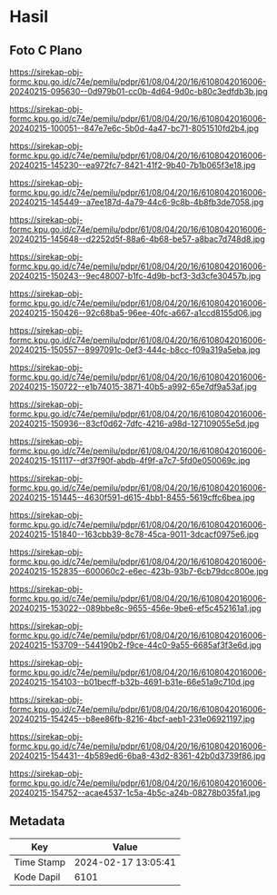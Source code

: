 # Hasil

## Foto C Plano

https://sirekap-obj-formc.kpu.go.id/c74e/pemilu/pdpr/61/08/04/20/16/6108042016006-20240215-095630--0d979b01-cc0b-4d64-9d0c-b80c3edfdb3b.jpg

https://sirekap-obj-formc.kpu.go.id/c74e/pemilu/pdpr/61/08/04/20/16/6108042016006-20240215-100051--847e7e6c-5b0d-4a47-bc71-8051510fd2b4.jpg

https://sirekap-obj-formc.kpu.go.id/c74e/pemilu/pdpr/61/08/04/20/16/6108042016006-20240215-145230--ea972fc7-8421-41f2-9b40-7b1b065f3e18.jpg

https://sirekap-obj-formc.kpu.go.id/c74e/pemilu/pdpr/61/08/04/20/16/6108042016006-20240215-145449--a7ee187d-4a79-44c6-9c8b-4b8fb3de7058.jpg

https://sirekap-obj-formc.kpu.go.id/c74e/pemilu/pdpr/61/08/04/20/16/6108042016006-20240215-145648--d2252d5f-88a6-4b68-be57-a8bac7d748d8.jpg

https://sirekap-obj-formc.kpu.go.id/c74e/pemilu/pdpr/61/08/04/20/16/6108042016006-20240215-150243--9ec48007-b1fc-4d9b-bcf3-3d3cfe30457b.jpg

https://sirekap-obj-formc.kpu.go.id/c74e/pemilu/pdpr/61/08/04/20/16/6108042016006-20240215-150426--92c68ba5-96ee-40fc-a667-a1ccd8155d06.jpg

https://sirekap-obj-formc.kpu.go.id/c74e/pemilu/pdpr/61/08/04/20/16/6108042016006-20240215-150557--8997091c-0ef3-444c-b8cc-f09a319a5eba.jpg

https://sirekap-obj-formc.kpu.go.id/c74e/pemilu/pdpr/61/08/04/20/16/6108042016006-20240215-150722--e1b74015-3871-40b5-a992-65e7df9a53af.jpg

https://sirekap-obj-formc.kpu.go.id/c74e/pemilu/pdpr/61/08/04/20/16/6108042016006-20240215-150936--83cf0d62-7dfc-4216-a98d-127109055e5d.jpg

https://sirekap-obj-formc.kpu.go.id/c74e/pemilu/pdpr/61/08/04/20/16/6108042016006-20240215-151117--df37f90f-abdb-4f9f-a7c7-5fd0e050069c.jpg

https://sirekap-obj-formc.kpu.go.id/c74e/pemilu/pdpr/61/08/04/20/16/6108042016006-20240215-151445--4630f591-d615-4bb1-8455-5619cffc6bea.jpg

https://sirekap-obj-formc.kpu.go.id/c74e/pemilu/pdpr/61/08/04/20/16/6108042016006-20240215-151840--163cbb39-8c78-45ca-9011-3dcacf0975e6.jpg

https://sirekap-obj-formc.kpu.go.id/c74e/pemilu/pdpr/61/08/04/20/16/6108042016006-20240215-152835--600060c2-e6ec-423b-93b7-6cb79dcc800e.jpg

https://sirekap-obj-formc.kpu.go.id/c74e/pemilu/pdpr/61/08/04/20/16/6108042016006-20240215-153022--089bbe8c-9655-456e-9be6-ef5c452161a1.jpg

https://sirekap-obj-formc.kpu.go.id/c74e/pemilu/pdpr/61/08/04/20/16/6108042016006-20240215-153709--544190b2-f9ce-44c0-9a55-6685af3f3e6d.jpg

https://sirekap-obj-formc.kpu.go.id/c74e/pemilu/pdpr/61/08/04/20/16/6108042016006-20240215-154103--b01becff-b32b-4691-b31e-66e51a9c710d.jpg

https://sirekap-obj-formc.kpu.go.id/c74e/pemilu/pdpr/61/08/04/20/16/6108042016006-20240215-154245--b8ee86fb-8216-4bcf-aeb1-231e06921197.jpg

https://sirekap-obj-formc.kpu.go.id/c74e/pemilu/pdpr/61/08/04/20/16/6108042016006-20240215-154431--4b589ed6-6ba8-43d2-8361-42b0d3739f86.jpg

https://sirekap-obj-formc.kpu.go.id/c74e/pemilu/pdpr/61/08/04/20/16/6108042016006-20240215-154752--acae4537-1c5a-4b5c-a24b-08278b035fa1.jpg


## Metadata

| Key        | Value               |
| ---------- | ------------------- |
| Time Stamp | 2024-02-17 13:05:41 |
| Kode Dapil | 6101                |



